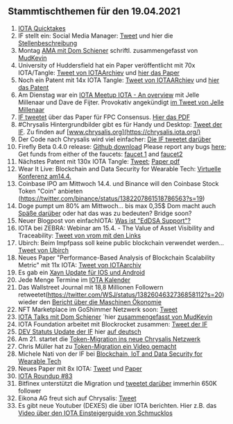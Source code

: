 ## Stammtischthemen für den 19.04.2021

1. [IOTA Quicktakes](https://www.youtube.com/watch?v=uAjreHuMa_Q)
2. IF stellt ein: Social Media Manager: [Tweet](https://twitter.com/iota/status/1381864791870992386?s=20) und hier die [Stellenbeschreibung](https://iota.bamboohr.com/jobs/view.php?id=133&source=bamboohr)
3. Montag [AMA mit Dom Schiener](https://www.youtube.com/watch?v=s3pykrpmEy8) schriftl. zusammengefasst von [MudKevin](https://twitter.com/MudKevin/status/1381742670725312515?s=20)
4. University of Huddersfield hat ein Paper veröffentlicht mit 70x IOTA/Tangle: [Tweet von IOTAArchiev](https://twitter.com/_iotaarchive/status/1381553933089394688?s=20) und [hier das Paper](https://pure.hud.ac.uk/ws/portalfiles/portal/19558445/Enabling_Distributed_Intelligence_in_the_Internet_of_Things_with_IOTA_and_Mobile_Agents.pdf)
5. Noch ein Patent mit 14x IOTA Tangle: [Tweet von IOTAARchiev](https://twitter.com/_iotaarchive/status/1381855419639992320?s=20) und [hier das Patent](https://worldwide.espacenet.com/patent/search?q=pn%3DJP2021034882A)
6. Am Dienstag war ein [IOTA Meetup IOTA - An overview](https://youtu.be/jQ0vcx0q030?t=720) mit Jelle Millenaar und Dave de Fijter. Provokativ angekündigt [im Tweet von Jelle Millenaar](https://twitter.com/JelleFm/status/1381995312399679494?s=20)
7. [IF tweetet](https://twitter.com/iota/status/1381927313575673858?s=20) über das Paper für FPC Consensus. [Hier das PDF](https://arxiv.org/pdf/2104.05313.pdf)
8. #Chrysalis Hintergrundbilder gibt es für Handy und Desktop: [Tweet der IF](https://twitter.com/iota/status/1381977793970458641?s=20). Zu finden auf [www.chrysalis.org](https://chrysalis.iota.org/)
9. Der Code nach Chrysalis wird viel einfacher: [Die IF tweetet darüber](https://twitter.com/iota/status/1382009446126215170?s=20)
10. Firefly Beta 0.4.0 release: [Github download](https://github.com/iotaledger/firefly/releases/tag/desktop-0.4.0) Please report any bugs [here](https://github.com/iotaledger/firefly/issues); Get funds from either of the faucets: [faucet 1](https://faucet.testnet.chrysalis2.com/) and [faucet2](https://faucet.tanglekit.de/)
11. Nächstes Patent mit 130x IOTA Tangle: [Tweet](https://twitter.com/_iotaarchive/status/1382224350758207488?s=20); [Paper pdf](http://kamyarmehran.eecs.qmul.ac.uk/wp-content/uploads/sites/47/2021/02/Dissertation-Paper_Johnny.pdf)
12. Wear It Live: Blockchain and Data Security for Wearable Tech: [Virtuelle Konferenz am14.4.](https://hopin.com/events/wear-it-live-blockchain-and-data-security-for-wearable-tech)
13. Coinbase IPO am Mittwoch 14.4. und Binance will den Coinbase Stock Token "Coin" anbieten (https://twitter.com/binance/status/1382207861518786563?s=19)
14. Doge pumpt um 80% am Mittwoch... bis max 0,35$  Dom macht auch [Späße darüber](https://twitter.com/DomSchiener/status/1383086168238125056?s=20) oder hat das was zu bedeuten? Bridge soon?
15. Neuer Blogpost von einfachIOTA: [Was ist "EdDSA Support"?](https://www.einfachiota.de/blog/2021-04-14_edsa/)
16. IOTA bei ZEBRA: Webinar am 15.4. - The Value of Asset Visibility and Traceability: [Tweet von vrom mit den Links](https://twitter.com/Vrom14286662/status/1382402816434712578?s=20)
17. Ubirch: Beim Impfpass soll keine public blockchain verwendet werden... [Tweet von Ubirch](https://twitter.com/Ubirch_Trust/status/1382593032046919681?s=20)
18. Neues Paper "Performance-Based Analysis of Blockchain Scalability Metric" mit 11x IOTA: [Tweet von IOTAarchiv](https://twitter.com/_iotaarchive/status/1382592778312486915?s=20) 
19. Es gab ein [Xayn Update für IOS und Android](https://www.xayn.com/download-xayn)
20. Jede Menge Termine im [IOTA Kalender](https://kalender.digital/e89078088266c4429634)
21. Das Wallstreet Journal mit 18,8 Millionen Followern retweetet(https://twitter.com/WSJ/status/1382604632736858112?s=20) wieder den [Bericht über die Maschinen Ökonomie](https://www.wsj.com/articles/machines-that-shop-for-themselves-promise-to-save-time-and-money-11617807664?mod=e2tw)
22. NFT Marketplace im GoShimmer Netzwerk soon: [Tweet](https://twitter.com/NFTIOTA/status/1383023948493942790?s=20)
23. [IOTA Talks mit Dom Schiener](https://www.youtube.com/watch?v=xq1bkGAWXoU) ´hier [zusammengefasst von MudKevin](https://twitter.com/MudKevin/status/1382755485737127936?s=20)
24. IOTA Foundation arbeitet mit Blockrocket zusammen: [Tweet der IF](https://twitter.com/iota/status/1382648344326078466?s=20)
25. [DEV Statuts Update der IF](https://blog.iota.org/dev-status-update-april-2021/) hier [auf deutsch](https://iota-kurs.de/dev-status-update-april-2021/)
26. Am 21. startet die [Token-Migration ins neue Chrysalis Netzwerk](https://blog.iota.org/firefly-token-migration/)
27. Chris Müller hat zu [Token-Migration ein Video gemacht](https://www.youtube.com/watch?v=Uf-tXp5XYZs)
28. Michele Nati von der IF bei [Blockchain, IoT and Data Security for Wearable Tech](https://www.youtube.com/watch?v=fbpK9IotcLI)
29. Neues Paper mit 8x IOTA: [Tweet](https://twitter.com/DocumentingIota/status/1382913518970810368?s=20) und [Paper](https://arxiv.org/pdf/2104.05583.pdf)
30. [IOTA Roundup #83](https://www.youtube.com/watch?v=b5o29PlgEHI)
31. Bitfinex unterstützt die Migration und [tweetet darüber](https://twitter.com/bitfinex/status/1383338797849452550?s=19) immerhin 650K follower
32. Eikona AG freut sich auf Chrysalis: [Tweet](https://twitter.com/AgEikona/status/1383042527058608129?s=20)
33. Es gibt neue Youtuber (DEXES) die über IOTA berichten. Hier z.B. das [Video über den IOTA Einsteigerguide von Schmucklos](https://t.co/Ja5Q1Mnr27?amp=1)

